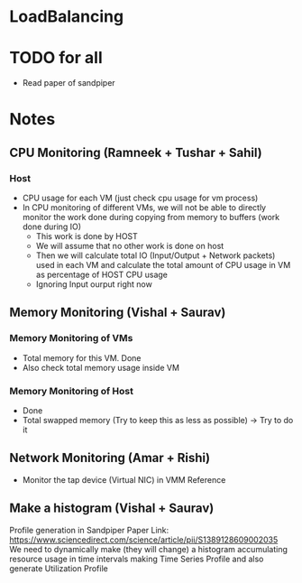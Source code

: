 # LoadBalancing

# TODO for all
- Read paper of sandpiper

# Notes
## CPU Monitoring (Ramneek + Tushar + Sahil)
### Host
- CPU usage for each VM (just check cpu usage for vm process)
- In CPU monitoring of different VMs, we will not be able to directly monitor the work done during copying from memory to buffers (work done during IO)
    - This work is done by HOST
    - We will assume that no other work is done on host
    - Then we will calculate total IO (Input/Output + Network packets) used in each VM and calculate the total amount of CPU usage in VM as percentage of HOST CPU usage
    - Ignoring Input ourput right now

## Memory Monitoring (Vishal + Saurav)
### Memory Monitoring of VMs
- Total memory for this VM. Done
- Also check total memory usage inside VM

### Memory Monitoring of Host
- Done
- Total swapped memory (Try to keep this as less as possible) -> Try to do it

## Network Monitoring (Amar + Rishi)
- Monitor the tap device (Virtual NIC) in VMM Reference


## Make a histogram (Vishal + Saurav)
Profile generation in Sandpiper
Paper Link: https://www.sciencedirect.com/science/article/pii/S1389128609002035  
We need to dynamically make (they will change) a histogram accumulating resource usage in time intervals making Time Series Profile and also generate Utilization Profile




